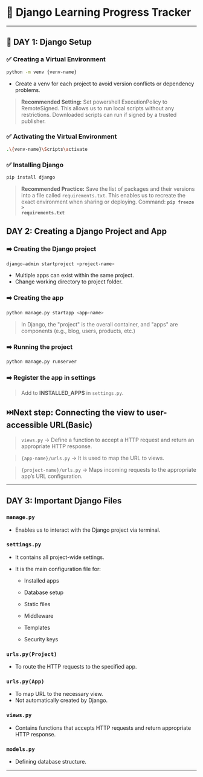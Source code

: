 # 📖 Django Learning Progress Tracker

---

## 📆 DAY 1: Django Setup

### ✅ Creating a Virtual Environment

```bash
python -m venv {venv-name}
```
* Create a venv for each project to avoid version conflicts or dependency problems.
  
> **Recommended Setting:** Set powershell ExecutionPolicy to RemoteSigned. This allows us to run local scripts without any restrictions. Downloaded scripts can run if signed by a trusted publisher.

### ✅ Activating the Virtual Environment

```bash
.\{venv-name}\Scripts\activate
```

### ✅ Installing Django

```bash
pip install django
```

> **Recommended Practice:** Save the list of packages and their versions into a file called <code>requirements.txt</code>. This enables us to recreate the exact environment when sharing or deploying. Command: <code>**pip freeze > requirements.txt**</code>

##   DAY 2: Creating a Django Project and App

### ➡️ Creating the Django project

```bash
django-admin startproject <project-name>
```
* Multiple apps can exist within the same project.
* Change working directory to project folder.

### ➡️ Creating the app

```bash
python manage.py startapp <app-name>
```
> In Django, the "project" is the overall container, and "apps" are components (e.g., blog, users, products, etc.)

### ➡️ Running the project

```bash
python manage.py runserver
```

### ➡️ Register the app in settings
> Add <app-name> to **INSTALLED_APPS** in <code>settings.py</code>.

## ⏭️Next step: Connecting the view to user-accessible URL(Basic)

> <code>views.py</code> -> Define a function to accept a HTTP request and return an appropriate HTTP response.

> <code>{app-name}/urls.py</code> -> It is used to map the URL to views.

> <code>{project-name}/urls.py</code> -> Maps incoming requests to the appropriate app’s URL configuration.

---

## DAY 3: Important Django Files

### <code>**manage.py**</code>

* Enables us to interact with the Django project via terminal.

### <code>**settings.py**</code>

* It contains all project-wide settings.
* It is the main configuration file for:

  * Installed apps

  * Database setup

  * Static files

  * Middleware

  * Templates

  * Security keys
 
### <code>**urls.py(Project)**</code>

* To route the HTTP requests to the specified app.

### <code>**urls.py(App)**</code>

* To map URL to the necessary view.
* Not automatically created by Django.

### <code>**views.py**</code>

* Contains functions that accepts HTTP requests and return appropriate HTTP response.

### <code>**models.py**</code>

* Defining database structure.

---
